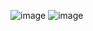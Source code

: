 ![image](https://github.com/user-attachments/assets/da6ef3b5-c53c-48b9-81cf-192f8d305875)
![image](https://github.com/user-attachments/assets/25cc1038-1ef9-4570-a25e-bf4541ec7096)

